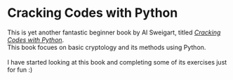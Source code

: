 # Cracking Codes with Python
This is yet another fantastic beginner book by Al Sweigart, titled [*Cracking Codes with Python*](https://inventwithpython.com/cracking/).<br>
This book focues on basic cryptology and its methods using Python.<br> <br>
I have started looking at this book and completing some of its exercises just for fun :)
